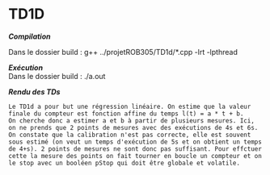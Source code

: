 # TD1D

***Compilation*** 

Dans le dossier build : g++ ../projetROB305/TD1d/*.cpp -lrt -lpthread 

***Exécution***  
Dans le dossier build : ./a.out 

***Rendu des TDs***

    Le TD1d a pour but une régression linéaire. On estime que la valeur finale du compteur est fonction affine du temps l(t) = a * t + b. 
    On cherche donc a estimer a et b à partir de plusieurs mesures. Ici, on ne prends que 2 points de mesures avec des exécutions de 4s et 6s.
    On constate que la calibration n'est pas correcte, elle est souvent sous estimé (on veut un temps d'exécution de 5s et on obtient un temps de 4+s). 2 points de mesures ne sont donc pas suffisant. Pour effctuer cette la mesure des points on fait tourner en boucle un compteur et on le stop avec un booléen pStop qui doit être globale et volatile. 

    
   




